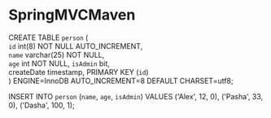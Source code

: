 # SpringMVCMaven
CREATE TABLE `person` (  
  `id` int(8) NOT NULL AUTO_INCREMENT,  
  `name` varchar(25) NOT NULL,  
  `age` int NOT NULL,
  `isAdmin` bit,  
  createDate timestamp,
  PRIMARY KEY (`id`)  
) ENGINE=InnoDB AUTO_INCREMENT=8 DEFAULT CHARSET=utf8;

INSERT INTO `person`
(`name`, `age`, `isAdmin`) VALUES
('Alex', 12, 0),
('Pasha', 33, 0),
('Dasha', 100, 1);

